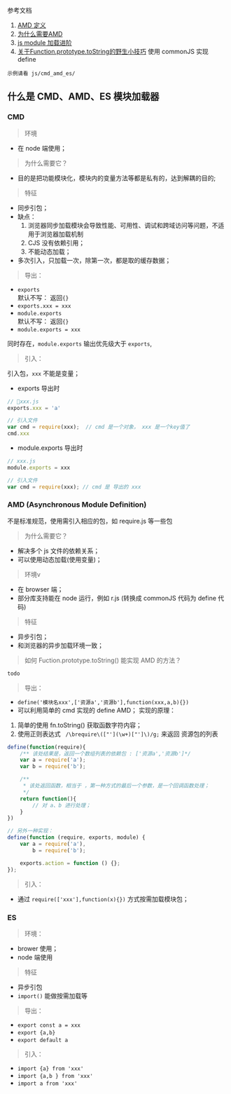 参考文档
1. [AMD 定义](https://github.com/amdjs/amdjs-api/wiki/AMD-(%E4%B8%AD%E6%96%87%E7%89%88))
2. [为什么需要AMD](http://requirejs.lanvige.com/docs/whyamd.html)  
3. [js module 加载进阶](http://huangxuan.me/js-module-7day/) 
4. [关于Function.prototype.toString的野生小技巧](https://leeluolee.github.io/2015/04/13/function-to-string/) 使用 commonJS 实现 define


`示例请看 js/cmd_amd_es/`


## 什么是 CMD、AMD、ES 模块加载器


### CMD
> 环境
- 在 node 端使用；

> 为什么需要它？
- 目的是把功能模块化，模块内的变量方法等都是私有的，达到解耦的目的;


> 特征  
- 同步引包；
- 缺点：  
  1. 浏览器同步加载模块会导致性能、可用性、调试和跨域访问等问题，不适用于浏览器加载机制
  2. CJS 没有依赖引用；
  3. 不能动态加载；
- 多次引入，只加载一次，除第一次，都是取的缓存数据；

> 导出： 
- `exports`  
默认不写： 返回`{}`
- `exports.xxx = xxx`
- `module.exports`  
默认不写： 返回`{}`
- `module.exports = xxx`

同时存在，`module.exports` 输出优先级大于 `exports`,


>引入： 

引入包，`xxx` 不能是变量；
- exports 导出时
```js
// xxx.js 
exports.xxx = 'a'

// 引入文件
var cmd = require(xxx);  // cmd 是一个对象， xxx 是一个key值了
cmd.xxx
``` 
- module.exports 导出时 
```js
// xxx.js
module.exports = xxx

// 引入文件
var cmd = require(xxx); // cmd 是 导出的 xxx

```

### AMD (Asynchronous Module Definition)
不是标准规范，使用需引入相应的包，如 require.js 等一些包
> 为什么需要它？   
- 解决多个 js 文件的依赖关系；
- 可以使用动态加载(使用变量)；

> 环境v
- 在 browser 端；
- 部分库支持能在 node 运行，例如 r.js (转换成 commonJS 代码为 define 代码) 

> 特征  
- 异步引包；
- 和浏览器的异步加载环境一致；

> 如何 Fuction.prototype.toString() 能实现 AMD 的方法？
```js
todo
```

>导出：
- `define('模块名xxx',['资源a','资源b'],function(xxx,a,b){})`
- 可以利用简单的 cmd 实现的  define AMD；
实现的原理：
1. 简单的使用 fn.toString() 获取函数字符内容；
2. 使用正则表达式 ` /\brequire\(["'](\w+)["']\)/g;` 来返回 资源包的列表
```js
define(function(require){
    /** 该处结果是，返回一个数组列表的依赖包 : ['资源a','资源b']*/
    var a = require('a');
    var b = require('b');

    /**
     * 该处返回函数，相当于 ，第一种方式的最后一个参数，是一个回调函数处理；
     */
    return function(){
        // 对 a、b 进行处理；
    }
})

// 另外一种实现：
define(function (require, exports, module) {
    var a = require('a'),
        b = require('b');

    exports.action = function () {};
});
```

> 引入：
- 通过 `require(['xxx'],function(x){})` 方式按需加载模块包；

### ES
> 环境：
- brower 使用；
- node 端使用

> 特征  
- 异步引包
- `import()` 能做按需加载等

> 导出：
- `export const a = xxx`
- `export {a,b}` 
- `export default a`    

> 引入：
- `import {a} from 'xxx'` 
- `import {a,b } from 'xxx'`
- `import a from 'xxx'`






